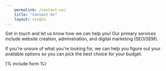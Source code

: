 ```yaml
---
    permalink: /contact-us/
    title: "Contact Us"
    layout: single
---
```


Get in touch and let us know how we can help you! Our primary services include website creation, adminstration, and digital marketing (SEO/SEM).  

If you're unsure of what you're looking for, we can help you figure out your available options so you can pick the best choice for your budget.  

{% include form %}